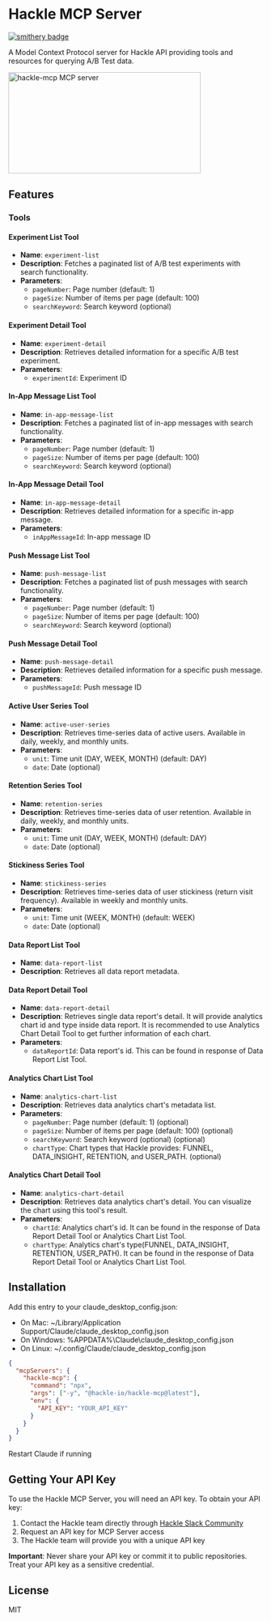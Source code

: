 # Hackle MCP Server

[![smithery badge](https://smithery.ai/badge/@hackle-io/hackle-mcp)](https://smithery.ai/server/@hackle-io/hackle-mcp)

A Model Context Protocol server for Hackle API providing tools and resources for querying A/B Test data.

<a href="https://glama.ai/mcp/servers/@hackle-io/hackle-mcp">
  <img width="380" height="200" src="https://glama.ai/mcp/servers/@hackle-io/hackle-mcp/badge" alt="hackle-mcp MCP server" />
</a>

## Features

### Tools

#### Experiment List Tool

- **Name**: `experiment-list`
- **Description**: Fetches a paginated list of A/B test experiments with search functionality.
- **Parameters**:
  - `pageNumber`: Page number (default: 1)
  - `pageSize`: Number of items per page (default: 100)
  - `searchKeyword`: Search keyword (optional)

#### Experiment Detail Tool

- **Name**: `experiment-detail`
- **Description**: Retrieves detailed information for a specific A/B test experiment.
- **Parameters**:
  - `experimentId`: Experiment ID

#### In-App Message List Tool

- **Name**: `in-app-message-list`
- **Description**: Fetches a paginated list of in-app messages with search functionality.
- **Parameters**:
  - `pageNumber`: Page number (default: 1)
  - `pageSize`: Number of items per page (default: 100)
  - `searchKeyword`: Search keyword (optional)

#### In-App Message Detail Tool

- **Name**: `in-app-message-detail`
- **Description**: Retrieves detailed information for a specific in-app message.
- **Parameters**:
  - `inAppMessageId`: In-app message ID

#### Push Message List Tool

- **Name**: `push-message-list`
- **Description**: Fetches a paginated list of push messages with search functionality.
- **Parameters**:
  - `pageNumber`: Page number (default: 1)
  - `pageSize`: Number of items per page (default: 100)
  - `searchKeyword`: Search keyword (optional)

#### Push Message Detail Tool

- **Name**: `push-message-detail`
- **Description**: Retrieves detailed information for a specific push message.
- **Parameters**:
  - `pushMessageId`: Push message ID

#### Active User Series Tool

- **Name**: `active-user-series`
- **Description**: Retrieves time-series data of active users. Available in daily, weekly, and monthly units.
- **Parameters**:
  - `unit`: Time unit (DAY, WEEK, MONTH) (default: DAY)
  - `date`: Date (optional)

#### Retention Series Tool

- **Name**: `retention-series`
- **Description**: Retrieves time-series data of user retention. Available in daily, weekly, and monthly units.
- **Parameters**:
  - `unit`: Time unit (DAY, WEEK, MONTH) (default: DAY)
  - `date`: Date (optional)

#### Stickiness Series Tool

- **Name**: `stickiness-series`
- **Description**: Retrieves time-series data of user stickiness (return visit frequency). Available in weekly and monthly units.
- **Parameters**:
  - `unit`: Time unit (WEEK, MONTH) (default: WEEK)
  - `date`: Date (optional)

#### Data Report List Tool

- **Name**: `data-report-list`
- **Description**: Retrieves all data report metadata.

#### Data Report Detail Tool

- **Name**: `data-report-detail`
- **Description**: Retrieves single data report's detail. It will provide analytics chart id and type inside data report. It is recommended to use Analytics Chart Detail Tool to get further information of each chart.
- **Parameters**:
  - `dataReportId`: Data report's id. This can be found in response of Data Report List Tool.

#### Analytics Chart List Tool

- **Name**: `analytics-chart-list`
- **Description**: Retrieves data analytics chart's metadata list.
- **Parameters**:
  - `pageNumber`: Page number (default: 1) (optional)
  - `pageSize`: Number of items per page (default: 100) (optional)
  - `searchKeyword`: Search keyword (optional) (optional)
  - `chartType`: Chart types that Hackle provides: FUNNEL, DATA_INSIGHT, RETENTION, and USER_PATH. (optional)

#### Analytics Chart Detail Tool

- **Name**: `analytics-chart-detail`
- **Description**: Retrieves data analytics chart's detail. You can visualize the chart using this tool's result.
- **Parameters**:
  - `chartId`: Analytics chart's id. It can be found in the response of Data Report Detail Tool or Analytics Chart List Tool.
  - `chartType`: Analytics chart's type(FUNNEL, DATA_INSIGHT, RETENTION, USER_PATH). It can be found in the response of Data Report Detail Tool or Analytics Chart List Tool.

## Installation

Add this entry to your claude_desktop_config.json:

- On Mac: ~/Library/Application Support/Claude/claude_desktop_config.json
- On Windows: %APPDATA%\Claude\claude_desktop_config.json
- On Linux: ~/.config/Claude/claude_desktop_config.json

```json
{
  "mcpServers": {
    "hackle-mcp": {
      "command": "npx",
      "args": ["-y", "@hackle-io/hackle-mcp@latest"],
      "env": {
        "API_KEY": "YOUR_API_KEY"
      }
    }
  }
}
```

Restart Claude if running

## Getting Your API Key

To use the Hackle MCP Server, you will need an API key. To obtain your API key:

1. Contact the Hackle team directly through [Hackle Slack Community](https://hackle-community.slack.com/join/shared_invite/zt-h6yubvyo-pb0oyy3Dna2D9dvNFZGACQ#/)
2. Request an API key for MCP Server access
3. The Hackle team will provide you with a unique API key

**Important**: Never share your API key or commit it to public repositories. Treat your API key as a sensitive credential.

## License

MIT
